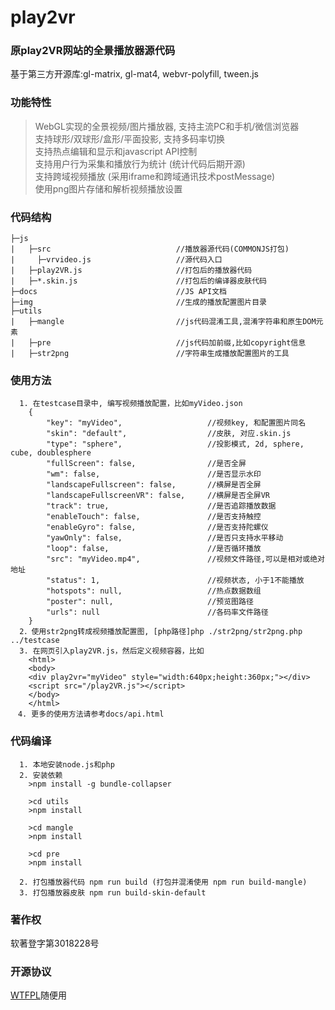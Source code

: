 # play2vr
### 原play2VR网站的全景播放器源代码   
基于第三方开源库:gl-matrix, gl-mat4, webvr-polyfill, tween.js

### 功能特性
>WebGL实现的全景视频/图片播放器, 支持主流PC和手机/微信浏览器   
>支持球形/双球形/盒形/平面投影, 支持多码率切换   
>支持热点编辑和显示和javascript API控制   
>支持用户行为采集和播放行为统计 (统计代码后期开源)   
>支持跨域视频播放 (采用iframe和跨域通讯技术postMessage)     
>使用png图片存储和解析视频播放设置   

### 代码结构
    ├─js
    |   ├─src                            //播放器源代码(COMMONJS打包)
    |     ├─vrvideo.js                   //源代码入口    
    |   ├─play2VR.js                     //打包后的播放器代码
    |   ├─*.skin.js                      //打包后的编译器皮肤代码
    ├─docs                               //JS API文档
    ├─img                                //生成的播放配置图片目录
    ├─utils                              
    |   ├─mangle                         //js代码混淆工具,混淆字符串和原生DOM元素
    |   ├─pre                            //js代码加前缀,比如copyright信息
    |   ├─str2png                        //字符串生成播放配置图片的工具
    
### 使用方法
```
  1. 在testcase目录中, 编写视频播放配置，比如myVideo.json
    {
        "key": "myVideo",                   //视频key, 和配置图片同名
        "skin": "default",                  //皮肤, 对应.skin.js
        "type": "sphere",                   //投影模式, 2d, sphere, cube, doublesphere
        "fullScreen": false,                //是否全屏
        "wm": false,                        //是否显示水印
        "landscapeFullscreen": false,       //横屏是否全屏
        "landscapeFullscreenVR": false,     //横屏是否全屏VR
        "track": true,                      //是否追踪播放数据
        "enableTouch": false,               //是否支持触控
        "enableGyro": false,                //是否支持陀螺仪
        "yawOnly": false,                   //是否只支持水平移动
        "loop": false,                      //是否循环播放
        "src": "myVideo.mp4",               //视频文件路径,可以是相对或绝对地址
        "status": 1,                        //视频状态, 小于1不能播放
        "hotspots": null,                   //热点数据数组
        "poster": null,                     //预览图路径
        "urls": null                        //各码率文件路径
    }  
  2．使用str2png转成视频播放配置图, [php路径]php ./str2png/str2png.php ../testcase
  3. 在网页引入play2VR.js，然后定义视频容器，比如
    <html>
    <body>
    <div play2vr="myVideo" style="width:640px;height:360px;"></div>
    <script src="/play2VR.js"></script>
    </body>
    </html>
　4. 更多的使用方法请参考docs/api.html
```
    
### 代码编译
```
  1. 本地安装node.js和php
  2. 安装依赖
    >npm install -g bundle-collapser
    
    >cd utils
    >npm install

    >cd mangle 
    >npm install

    >cd pre
    >npm install
    
  2. 打包播放器代码 npm run build (打包并混淆使用 npm run build-mangle)
  3. 打包播放器皮肤 npm run build-skin-default
```

### 著作权
软著登字第3018228号

### 开源协议
[WTFPL](http://www.wtfpl.net/)随便用